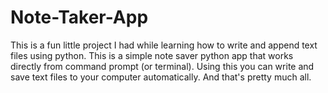 # Note-Taker-App

This is a fun little project I had while learning how to write and append text files using python. This is a simple note saver python app that works directly from command prompt (or terminal). Using this you can write and save text files
to your computer automatically. And that's pretty much all.
